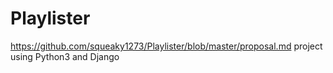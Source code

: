 # Playlister
https://github.com/squeaky1273/Playlister/blob/master/proposal.md
project using Python3 and Django
